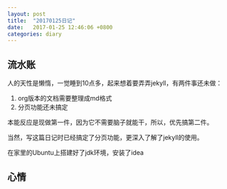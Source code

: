```yaml
---
layout: post
title:  "20170125日记"
date:   2017-01-25 12:46:06 +0800
categories: diary
---
```


流水账
---
人的天性是懒惰，一觉睡到10点多，起来想着要弄弄jekyll，有两件事还未做：

1. org版本的文档需要整理成md格式
2. 分页功能还未搞定

本能反应是现做第一件，因为它不需要脑子就能干，所以，优先搞第二件。

当然，写这篇日记时已经搞定了分页功能，更深入了解了jekyll的使用。

在家里的Ubuntu上搭建好了jdk环境，安装了idea

心情
---

